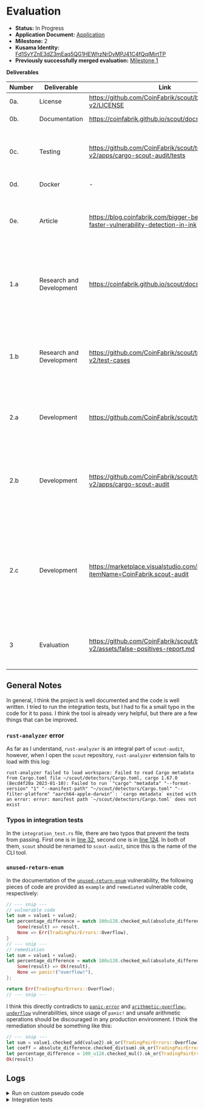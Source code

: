 # Evaluation

- **Status:** In Progress
- **Application Document:** [Application](https://github.com/w3f/Grants-Program/pull/1666)
- **Milestone:** 2
- **Kusama Identity:** [Fd1SvYZnE3dZ3mEaq5QG1HEWhzNrDyMPJ41C4fQqiMirtTP](https://sub.id/Fd1SvYZnE3dZ3mEaq5QG1HEWhzNrDyMPJ41C4fQqiMirtTP)
- **Previously successfully merged evaluation:** [Milestone 1](https://github.com/w3f/Grant-Milestone-Delivery/blob/master/evaluations/ScoutCoinFabrik_1_keeganquigley.md)

**Deliverables**

| Number | Deliverable | Link | Notes |
| ------ | ----------- | ---- | ----- |
| 0a. | License | https://github.com/CoinFabrik/scout/blob/web3-v2/LICENSE | Correct license |
| 0b. | Documentation | https://coinfabrik.github.io/scout/docs/intro | Extensive documentation |
| 0c. | Testing | https://github.com/CoinFabrik/scout/tree/web3-v2/apps/cargo-scout-audit/tests | Test cases are passing, but only after I fixed a small typo. Details below. |
| 0d. | Docker | - | Does not apply at this stage.  |
| 0e. | Article | https://blog.coinfabrik.com/bigger-better-and-faster-vulnerability-detection-in-ink | Article is posted, explains well what the project does and why there is a need for it. |
| 1.a | Research and Development | https://coinfabrik.github.io/scout/docs/vulnerabilities | More vulnerability examples are provided, as per the application milestone delivery checklist. |
| 1.b | Research and Development | https://github.com/CoinFabrik/scout/tree/web3-v2/test-cases | `integer-overflow-underflow` and `unused-return-enum` example vulnerabilities are added to the test cases and documentation. |
| 2.a | Development | https://github.com/CoinFabrik/scout/tree/web3-v2 | More detectors are added, tool is improved from the previous milestone. |
| 2.b | Development | https://github.com/CoinFabrik/scout/tree/web3-v2/apps/cargo-scout-audit | CLI tool is deployed and works as expected. Integration tests are run using this CLI tool. Logs attached below. |
| 2.c | Development | https://marketplace.visualstudio.com/items?itemName=CoinFabrik.scout-audit | VSCode extension is deployed and can be installed. However, using it wasn't possible for me, maybe due to the `rust-analyzer` issue described below? |
| 3 | Evaluation | https://github.com/CoinFabrik/scout/blob/web3-v2/assets/false-positives-report.md | Prototype validation was performed and evaluation report is provided. |


## General Notes

In general, I think the project is well documented and the code is well written. I tried to run the integration tests, but I had to fix a small typo in the code for it to pass. I think the tool is already very helpful, but there are a few things that can be improved.

### `rust-analyzer` error

As far as I understand, `rust-analyzer` is an integral part of `scout-audit`, however, when I open the `scout` repository, `rust-analyzer` extension fails to load with this log:

```log
rust-analyzer failed to load workspace: Failed to read Cargo metadata from Cargo.toml file ~/scout/detectors/Cargo.toml, cargo 1.67.0 (8ecd4f20a 2023-01-10): Failed to run `"cargo" "metadata" "--format-version" "1" "--manifest-path" "~/scout/detectors/Cargo.toml" "--filter-platform" "aarch64-apple-darwin"`: `cargo metadata` exited with an error: error: manifest path `~/scout/detectors/Cargo.toml` does not exist
```

### Typos in integration tests

In the `integration_test.rs` file, there are two typos that prevent the tests from passing. First one is in [line 32](https://github.com/CoinFabrik/scout/blob/3dcde6d88ddbb551e4a11c64842c0beae09a968a/apps/cargo-scout-audit/tests/integration_test.rs#L32-L33), second one is in [line 124](https://github.com/CoinFabrik/scout/blob/3dcde6d88ddbb551e4a11c64842c0beae09a968a/apps/cargo-scout-audit/tests/integration_test.rs#L124). In both of them, `scout` should be renamed to `scout-audit`, since this is the name of the CLI tool.

### `unused-return-enum`

In the documentation of the [`unused-return-enum`](https://coinfabrik.github.io/scout/docs/detectors/unused-return-enum) vulnerability, the following pieces of code are provided as `example` and `remediated` vulnerable code, respectively:

```rust
// --- snip ---
// vulnerable code
let sum = value1 + value2;
let percentage_difference = match 100u128.checked_mul(absolute_difference / sum) {
    Some(result) => result,
    None => Err(TradingPairErrors::Overflow),
}
// --- snip ---
// remediation
let sum = value1 + value2;
let percentage_difference = match 100u128.checked_mul(absolute_difference / sum) {
    Some(result) => Ok(result),
    None => panic!("overflow!"),
};

return Err(TradingPairErrors::Overflow);
// --- snip ---
```
I think this directly contradicts to [`panic-error`](https://coinfabrik.github.io/scout/docs/detectors/panic-error) and [`arithmetic-overflow-underflow`](https://coinfabrik.github.io/scout/docs/detectors/integer-overflow-or-underflow) vulnerabilities, since usage of `panic!` and unsafe arithmetic operations should be discouraged in any production environment. I think the remediation should be something like this:

```rust
// --- snip ---
let sum = value1.checked_add(value2).ok_or(TradingPairErrors::Overflow)?;
let coeff = absolute_difference.checked_div(sum).ok_or(TradingPairErrors::DivisionByZero)?;
let percentage_difference = 100_u128.checked_mul().ok_or(TradingPairErrors::Overflow)?;
Ok(result)
```

## Logs

<details>

<summary>Run on custom pseudo code</summary>

```rust
let test = 2 + 2;
let stuff = {
    if test == 3 {
        Some(1)
    } else {
        None
    }
};

let unsafe_unwrap = stuff.unwrap();
let unsafe_expect = stuff.expect("stuff is none");

self.env().terminate_contract(self.env().caller());
```

Result:

```log 
warning: Unsafe usage of `expect`
  --> lib.rs:33:33
   |
33 |             let unsafe_expect = stuff.expect("stuff is none");
   |                                 ^^^^^^^^^^^^^^^^^^^^^^^^^^^^^
   |
   = help: Please, use a custom error instead of `expect`
   = note: `#[warn(unsafe_expect)]` on by default

warning: Unsafe usage of `unwrap`
  --> lib.rs:32:33
   |
32 |             let unsafe_unwrap = stuff.unwrap();
   |                                 ^^^^^^^^^^^^^^
   |
   = help: Please, use a custom error instead of `unwrap`
   = note: `#[warn(unsafe_unwrap)]` on by default

warning: Potential for integer arithmetic overflow/underflow in operation '+'. Consider checked, wrapping or saturating arithmetic.
  --> lib.rs:23:24
   |
23 |             let test = 2 + 2;
   |                        ^^^^^
   |
   = note: `#[warn(integer_overflow_underflow)]` on by default
```
</details>


<details>

<summary>Integration tests</summary>

This is also a bit slow, is there any specific reason for that?

```log
Running detector: dos-unbounded-operation
Running example: ../../test-cases/dos-unbounded-operation/dos-unbounded-operation-1/vulnerable-example/Cargo.toml - Elapsed time: 40.562 secs.
Running example: ../../test-cases/dos-unbounded-operation/dos-unbounded-operation-1/remediated-example/Cargo.tomltest test has been running for over 60 seconds
 - Elapsed time: 39.727 secs.

Running detector: unsafe-expect
Running example: ../../test-cases/unsafe-expect/unsafe-expect-1/vulnerable-example/Cargo.toml - Elapsed time: 38.375 secs.
Running example: ../../test-cases/unsafe-expect/unsafe-expect-1/remediated-example/Cargo.toml - Elapsed time: 38.742 secs.

Running detector: panic-error
Running example: ../../test-cases/panic-error/panic-error-1/vulnerable-example/Cargo.toml - Elapsed time: 38.372 secs.
Running example: ../../test-cases/panic-error/panic-error-1/remediated-example/Cargo.toml - Elapsed time: 38.342 secs.

Running detector: integer-overflow-or-underflow
Running example: ../../test-cases/integer-overflow-or-underflow/integer-overflow-or-underflow-1/vulnerable-example/Cargo.toml - Elapsed time: 38.514 secs.
Running example: ../../test-cases/integer-overflow-or-underflow/integer-overflow-or-underflow-1/remediated-example/Cargo.toml - Elapsed time: 39.103 secs.

Running detector: dos-unexpected-revert-with-vector
Running example: ../../test-cases/dos-unexpected-revert-with-vector/dos-unexpected-revert-with-vector-1/vulnerable-example/Cargo.toml - Elapsed time: 39.92 secs.
Running example: ../../test-cases/dos-unexpected-revert-with-vector/dos-unexpected-revert-with-vector-1/remediated-example/Cargo.toml - Elapsed time: 39.965 secs.

Running detector: divide-before-multiply
Running example: ../../test-cases/divide-before-multiply/divide-before-multiply-1/vulnerable-example/Cargo.toml - Elapsed time: 38.366 secs.
Running example: ../../test-cases/divide-before-multiply/divide-before-multiply-1/remediated-example/Cargo.toml - Elapsed time: 39.306 secs.

Running detector: zero-or-test-address
Running example: ../../test-cases/zero-or-test-address/zero-or-test-address-1/vulnerable-example/Cargo.toml - Elapsed time: 39.709 secs.
Running example: ../../test-cases/zero-or-test-address/zero-or-test-address-1/remediated-example/Cargo.toml - Elapsed time: 38.618 secs.

Running detector: reentrancy
Running example: ../../test-cases/reentrancy/reentrancy-1/vulnerable-example/vault/Cargo.toml - Elapsed time: 38.8 secs.
Running example: ../../test-cases/reentrancy/reentrancy-1/remediated-example/vault/Cargo.toml - Elapsed time: 38.883 secs.
Running example: ../../test-cases/reentrancy/reentrancy-2/vulnerable-example/vault/Cargo.toml - Elapsed time: 40.892 secs.
Running example: ../../test-cases/reentrancy/reentrancy-2/remediated-example/vault/Cargo.toml - Elapsed time: 4.492 secs.

Running detector: unsafe-unwrap
Running example: ../../test-cases/unsafe-unwrap/unsafe-unwrap-1/vulnerable-example/Cargo.toml - Elapsed time: 38.258 secs.
Running example: ../../test-cases/unsafe-unwrap/unsafe-unwrap-1/remediated-example/Cargo.toml - Elapsed time: 40.645 secs.

Running detector: set-contract-storage
Running example: ../../test-cases/set-contract-storage/set-contract-storage-1/vulnerable-example/Cargo.toml - Elapsed time: 41.287 secs.
Running example: ../../test-cases/set-contract-storage/set-contract-storage-1/remediated-example/Cargo.toml - Elapsed time: 39.901 secs.

Running detector: delegate-call
Running example: ../../test-cases/delegate-call/delegate-call-1/vulnerable-example/Cargo.toml - Elapsed time: 38.415 secs.
Running example: ../../test-cases/delegate-call/delegate-call-1/remediated-example/Cargo.toml - Elapsed time: 39.308 secs.

Running detector: unused-return-enum
Running example: ../../test-cases/unused-return-enum/unused-return-enum-1/vulnerable-example/Cargo.toml - Elapsed time: 40.63 secs.
Running example: ../../test-cases/unused-return-enum/unused-return-enum-1/remediated-example/Cargo.toml - Elapsed time: 40.311 secs.
Running example: ../../test-cases/unused-return-enum/unused-return-enum-2/vulnerable-example/Cargo.toml - Elapsed time: 43.796 secs.
Running example: ../../test-cases/unused-return-enum/unused-return-enum-2/remediated-example/Cargo.toml - Elapsed time: 37.999 secs.
test test ... ok

test result: ok. 1 passed; 0 failed; 0 ignored; 0 measured; 0 filtered out; finished in 1071.30s
```

</details>
